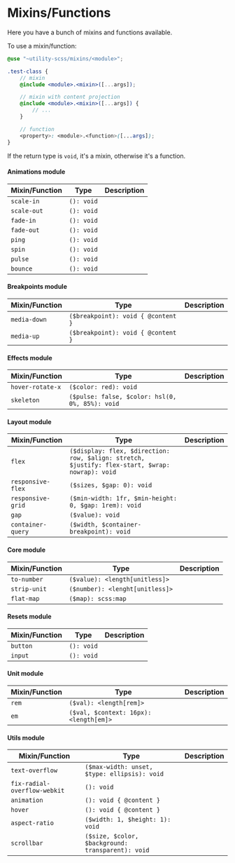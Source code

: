 # Mixins/Functions

Here you have a bunch of mixins and functions available.

To use a mixin/function:

```scss
@use "~utility-scss/mixins/<module>";

.test-class {
    // mixin
    @include <module>.<mixin>([...args]);

    // mixin with content projection
    @include <module>.<mixin>([...args]) {
        // ...
    }

    // function
    <property>: <module>.<function>([...args]);
}
```

If the return type is `void`, it's a mixin, otherwise it's a function.

#### Animations module

| Mixin/Function               | Type       | Description |
|------------------------------|------------|-------------|
| `scale-in`                   | `(): void`  |            |
| `scale-out`                  | `(): void`  |            |
| `fade-in`                    | `(): void`  |            |
| `fade-out`                   | `(): void`  |            |
| `ping`                       | `(): void`  |            |
| `spin`                       | `(): void`  |            |
| `pulse`                      | `(): void`  |            |
| `bounce`                     | `(): void`  |            |

#### Breakpoints module

| Mixin/Function               | Type                               | Description |
|------------------------------|------------------------------------|------------|
| `media-down`                 | `($breakpoint): void { @content }` |            |
| `media-up`                   | `($breakpoint): void { @content }` |            |

#### Effects module

| Mixin/Function               | Type                               | Description |
|------------------|------------------------------------------------|-------------|
| `hover-rotate-x` | `($color: red): void`                           |            |
| `skeleton`       | `($pulse: false, $color: hsl(0, 0%, 85%): void` |            |

#### Layout module

| Mixin/Function               | Type                                                                                           | Description |
|------------------------------|------------------------------------------------------------------------------------------------|------------|
| `flex`                       | `($display: flex, $direction: row, $align: stretch, $justify: flex-start, $wrap: nowrap): void` |            |
| `responsive-flex`            | `($sizes, $gap: 0): void`                                                                       |            |
| `responsive-grid`            | `($min-width: 1fr, $min-height: 0, $gap: 1rem): void`                                           |            |
| `gap`                        | `($value): void`                                                                                |            |
| `container-query`            | `($width, $container-breakpoint): void`                                                         |            |

#### Core module

| Mixin/Function               | Type                            | Description |
|------------------------------|---------------------------------|------------|
| `to-number`                  | `($value): <length[unitless]>`  |            |
| `strip-unit`                 | `($number): <lenght[unitless]>` |            |
| `flat-map`                   | `($map): scss:map`              |            |

#### Resets module

| Mixin/Function               | Type       | Description |
|------------------------------|-----------|------------|
| `button`                     | `(): void` |            |
| `input`                      | `(): void` |            |

#### Unit module

| Mixin/Function               | Type                                                                                                | Description |
|------------------------------|-----------------------------------------------------------------------------------------------------|------------|
| `rem`                        | `($val): <length[rem]>`                                                                              |            |
| `em`                         | `($val, $context: 16px): <length[em]>`                                                               |            |

#### Utils module

| Mixin/Function               | Type                                             | Description |
|------------------------------|--------------------------------------------------|------------|
| `text-overflow`              | `($max-width: unset, $type: ellipsis): void`      |            |
| `fix-radial-overflow-webkit` | `(): void`                                        |            |
| `animation`                  | `(): void { @content }`                           |            |
| `hover`                      | `(): void { @content }`                           |            |
| `aspect-ratio`               | `($width: 1, $height: 1): void`                   |            |
| `scrollbar`                  | `($size, $color, $background: transparent): void` |            |
